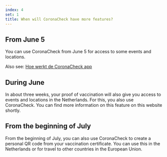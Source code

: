```yaml
---
index: 4
set: 1
title: When will CoronaCheck have more features?
---
```

## From June 5

You can use CoronaCheck from June 5 for access to some events and locations. 

Also see: [Hoe werkt de CoronaCheck app](/nl/faq/1-hoe-werkt-de-coronacheck-app/)

## During June

In about three weeks, your proof of vaccination will also give you access to events and locations in the Netherlands. For this, you also use CoronaCheck. You can find more information on this feature on this website shortly.

## From the beginning of July

From the beginning of July, you can also use CoronaCheck to create a personal QR code from your vaccination certificate. You can use this in the Netherlands or for travel to other countries in the European Union.
